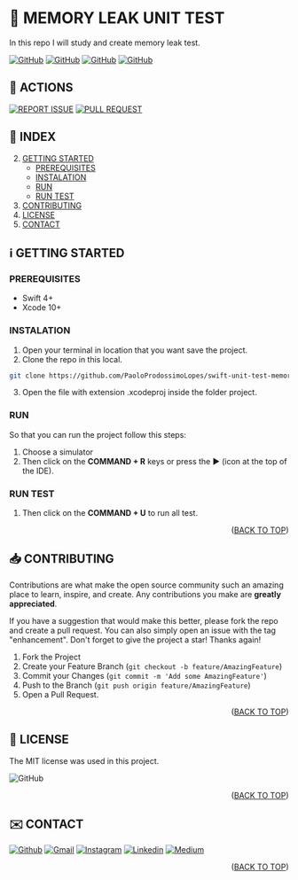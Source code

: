 <!-- SET TOP ANCHOR -->
<div id="top"></div>



<!-- PROJECT NAME -->
#  MEMORY LEAK UNIT TEST

<!-- DESCRIPTION -->
In this repo I will study and create memory leak test.



<!-- INFO BADGES -->
[![GitHub](https://img.shields.io/github/forks/PaoloProdossimoLopes/swift-unit-test-memory-leak?color=black&style=flat-square)](https://github.com/PaoloProdossimoLopes/swift-unit-test-memory-leak)
[![GitHub](https://img.shields.io/github/stars/PaoloProdossimoLopes/swift-unit-test-memory-leak?color=black&style=flat-square)](https://github.com/PaoloProdossimoLopes/swift-unit-test-memory-leak)
[![GitHub](https://img.shields.io/github/issues/PaoloProdossimoLopes/swift-unit-test-memory-leak?color=black&style=flat-square)](https://github.com/PaoloProdossimoLopes/swift-unit-test-memory-leak/issues)
[![GitHub](https://img.shields.io/github/issues-pr/PaoloProdossimoLopes/swift-unit-test-memory-leak?color=black&style=flat-square)](https://github.com/PaoloProdossimoLopes/swift-unit-test-memory-leak/pulls)



<!-- ACTIONS -->
## 🔎  ACTIONS
[![REPORT ISSUE](https://img.shields.io/badge/-⚠️_REPORT_ISSUE-grey?style=flat-square&logo=pull_request&logoColor=white)](https://github.com/PaoloProdossimoLopes/swift-unit-test-memory-leak/issues)
[![PULL REQUEST](https://img.shields.io/badge/-⤴️_PULL_REQUEST-grey?style=flat-square&logo=pull_request&logoColor=white)](https://github.com/PaoloProdossimoLopes/swift-unit-test-memory-leak/pulls)



<!-- Index -->
## 🔢  INDEX 
2. [GETTING STARTED](#getting-started)
    - [PREREQUISITES](#prerequisites)
    - [INSTALATION](#instalation)
    - [RUN](#run)
    - [RUN TEST](#runtest)
3. [CONTRIBUTING](#contributing)
4. [LICENSE](#license)
5. [CONTACT](#contact)



<!-- GETTING STARTED -->
## ℹ️  GETTING STARTED <a name="getting-started"></a>

### PREREQUISITES 
- Swift 4+
- Xcode 10+

### INSTALATION
1. Open your terminal in location that you want save the project.
2. Clone the repo in this local.
```sh
git clone https://github.com/PaoloProdossimoLopes/swift-unit-test-memory-leak.git
```
3. Open the file with extension .xcodeproj inside the folder project.
   
### RUN
So that you can run the project follow this steps:
1. Choose a simulator 
2. Then click on the **COMMAND + R** keys or press the ▶︎ (icon at the top of the IDE).

### RUN TEST <a name="runtest">
1. Then click on the **COMMAND + U** to run all test.

<p align="right">(<a href="#top">BACK TO TOP</a>)</p>



<!-- CONTRIBUTING -->
## 📥  CONTRIBUTING <a name="contributing"></a>
Contributions are what make the open source community such an amazing place to learn, inspire, and create. Any contributions you make are **greatly appreciated**.

If you have a suggestion that would make this better, please fork the repo and create a pull request. You can also simply open an issue with the tag "enhancement".
Don't forget to give the project a star! Thanks again!

1. Fork the Project
2. Create your Feature Branch (`git checkout -b feature/AmazingFeature`)
3. Commit your Changes (`git commit -m 'Add some AmazingFeature'`)
4. Push to the Branch (`git push origin feature/AmazingFeature`)
5. Open a Pull Request.

<p align="right">(<a href="#top">BACK TO TOP</a>)</p>



<!-- LICENSE -->
## 📃  LICENSE <a name="license"></a>
The MIT license was used in this project.

![GitHub](https://img.shields.io/github/license/PaoloProdossimoLopes/repository-template?color=black&style=flat-square)

<p align="right">(<a href="#top">BACK TO TOP</a>)</p>



<!-- CONTACT -->
## ✉️  CONTACT <a name="contact"></a>
[![Github](https://img.shields.io/badge/GitHub-black?style=for-the-badge&logo=github&logoColor=white)](https://github.com/PaoloProdossimoLopes)
[![Gmail](https://img.shields.io/badge/Gmail-black?style=for-the-badge&logo=gmail&logoColor=white)](mailto:paolo.prodossimo.lopes@gmail.com)
[![Instagram](https://img.shields.io/badge/Instagram-black?style=for-the-badge&logo=instagram&logoColor=white)](https://www.instagram.com/ios.dev.br/)
[![Linkedin](https://img.shields.io/badge/LinkedIn-black?style=for-the-badge&logo=linkedin&logoColor=white)](https://www.linkedin.com/in/paoloprodossimolopes/)
[![Medium](https://img.shields.io/badge/Medium-black?style=for-the-badge&logo=medium&logoColor=white)](https://medium.com/@pprodossimo)

<p align="right">(<a href="#top">BACK TO TOP</a>)</p>



<!--  NOTES
find for badges in 
https://shields.io/category/build
or 
https://github.com/PaoloProdossimoLopes/Badges4-README.md-Profile
-->
